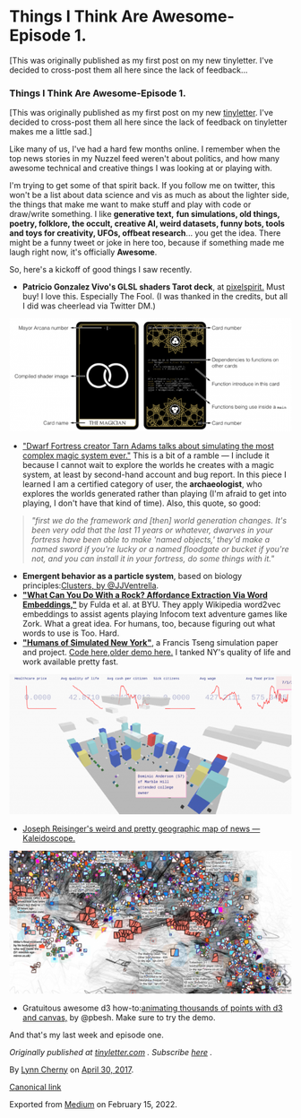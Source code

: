 # Things I Think Are Awesome-Episode 1.

[This was originally published as my first post on my new tinyletter. I've decided to cross-post them all here since the lack of feedback...

### Things I Think Are Awesome-Episode 1.

[This was originally published as my first post on my new [tinyletter](https://tinyletter.com/arnicas). I've decided to cross-post them all here since the lack of feedback on tinyletter makes me a little sad.]

Like many of us, I've had a hard few months online. I remember when the top news stories in my Nuzzel feed weren't about politics, and how many awesome technical and creative things I was looking at or playing with.

I'm trying to get some of that spirit back. If you follow me on twitter, this won't be a list about data science and vis as much as about the lighter side, the things that make me want to make stuff and play with code or draw/write something. I like **generative text,** **fun simulations, old things, poetry, folklore, the occult, creative AI, weird datasets, funny bots, tools and toys for creativity, UFOs, offbeat research**... you get the idea. There might be a funny tweet or joke in here too, because if something made me laugh right now, it's officially **Awesome**.

So, here's a kickoff of good things I saw recently.

* **Patricio Gonzalez Vivo's GLSL shaders Tarot deck**, at [pixelspirit.](http://pixelspiritdeck.com/) Must buy! I love this. Especially The Fool. (I was thanked in the credits, but all I did was cheerlead via Twitter DM.)

![](./img/0*eyBQUzygszfeTB-v.png)

* ["Dwarf Fortress creator Tarn Adams talks about simulating the most complex magic system ever."](http://www.pcgamer.com/dwarf-fortress-creator-tarn-adams-talks-about-simulating-the-most-complex-magic-system-ever/?utm_content=buffer6bca7&utm_medium=social&utm_source=twitter&utm_campaign=buffer-pcgamertw) This is a bit of a ramble — I include it because I cannot wait to explore the worlds he creates with a magic system, at least by second-hand account and bug report. In this piece I learned I am a certified category of user, the **archaeologist**, who explores the worlds generated rather than playing (I'm afraid to get into playing, I don't have that kind of time). Also, this quote, so good:

> _"first we do the framework and [then] world generation changes. It's been very odd that the last 11 years or whatever, dwarves in your fortress have been able to make 'named objects,' they'd make a named sword if you're lucky or a named floodgate or bucket if you're not, and you can install it in your fortress, do some things with it."_

* **Emergent behavior as a particle system**, based on biology principles:[Clusters, by @JJVentrella](http://www.ventrella.com/Clusters/).
* [**"What Can You Do With a Rock? Affordance Extraction Via Word Embeddings,"**](https://arxiv.org/pdf/1703.03429.pdf) by Fulda et al. at BYU. They apply Wikipedia word2vec embeddings to assist agents playing Infocom text adventure games like Zork. What a great idea. For humans, too, because figuring out what words to use is Too. Hard.
* [**"Humans of Simulated New York"**](https://arxiv.org/pdf/1703.05240.pdf), a Francis Tseng simulation paper and project. [Code here](https://github.com/frnsys/hosny),[older demo here.](http://pubsci.agency/) I tanked NY's quality of life and work available pretty fast.

![](./img/0*Lv1hIk9SVVrti2-1.png)

* [Joseph Reisinger's weird and pretty geographic map of news — Kaleidoscope.](https://medium.com/@josephreisinger/tides-of-information-flow-visualizing-our-digitally-mediated-reality-f98a61fef701#.84jgwdvle)

![](./img/0*6oUVyVMPVdpUELYu.png)

* Gratuitous awesome d3 how-to:[animating thousands of points with d3 and canvas,](https://bocoup.com/blog/smoothly-animate-thousands-of-points-with-html5-canvas-and-d3) by @pbesh. Make sure to try the demo.

And that's my last week and episode one.

_Originally published at_ [_tinyletter.com_](http://tinyletter.com/arnicas/letters/things-i-think-are-awesome-hi) _. Subscribe_ [_here_](https://tinyletter.com/arnicas) _._

By [Lynn Cherny](https://medium.com/@lynn-72328) on [<time>April 30, 2017</time>](https://medium.com/p/faed01690bb7).

[Canonical link](https://medium.com/@lynn-72328/things-i-think-are-awesome-episode-1-faed01690bb7)

Exported from [Medium](https://medium.com) on February 15, 2022.
